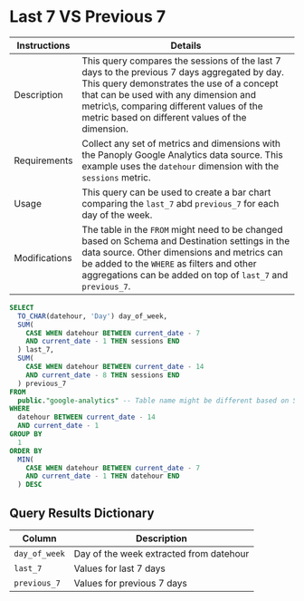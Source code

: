 # ﻿Last 7 VS Previous 7

Instructions | Details
---|---
Description | This query compares the sessions of the last 7 days to the previous 7 days aggregated by day. This query demonstrates the use of a concept that can be used with any dimension and metric\\s, comparing different values of the metric based on different values of the dimension.
Requirements | Collect any set of metrics and dimensions with the Panoply Google Analytics data source. This example uses the `datehour` dimension with the `sessions` metric.
Usage | This query can be used to create a bar chart comparing the `last_7` abd `previous_7` for each day of the week.
Modifications | The table in the `FROM` might need to be changed based on Schema and Destination settings in the data source. Other dimensions and metrics can be added to the `WHERE` as filters and other aggregations can be added on top of `last_7` and `previous_7`.

```sql
SELECT
  TO_CHAR(datehour, 'Day') day_of_week,
  SUM(
    CASE WHEN datehour BETWEEN current_date - 7
    AND current_date - 1 THEN sessions END
  ) last_7,
  SUM(
    CASE WHEN datehour BETWEEN current_date - 14
    AND current_date - 8 THEN sessions END
  ) previous_7
FROM
  public."google-analytics" -- Table name might be different based on Schema and Destination settings in the data source
WHERE
  datehour BETWEEN current_date - 14
  AND current_date - 1
GROUP BY
  1
ORDER BY
  MIN(
    CASE WHEN datehour BETWEEN current_date - 7
    AND current_date - 1 THEN datehour END
  ) DESC
```

## Query Results Dictionary
Column | Description
---|---
`day_of_week`| Day of the week extracted from datehour
`last_7`| Values for last 7 days
`previous_7`| Values for previous 7 days
